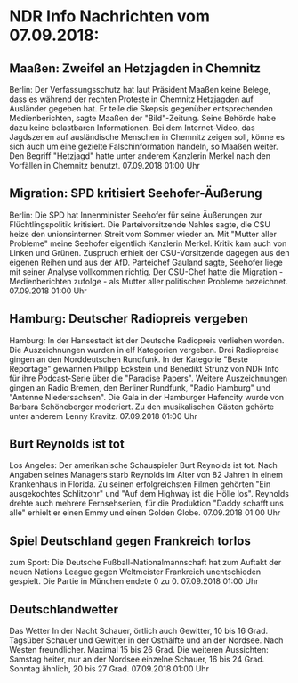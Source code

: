 # NDR Info Nachrichten vom 07.09.2018:


## Maaßen: Zweifel an Hetzjagden in Chemnitz
Berlin: Der Verfassungsschutz hat laut Präsident Maaßen keine Belege, dass es während der rechten Proteste in Chemnitz Hetzjagden auf Ausländer gegeben hat. Er teile die Skepsis gegenüber entsprechenden Medienberichten, sagte Maaßen der "Bild"-Zeitung. Seine Behörde habe dazu keine belastbaren Informationen. Bei dem Internet-Video, das Jagdszenen auf ausländische Menschen in Chemnitz zeigen soll, könne es sich auch um eine gezielte Falschinformation handeln, so Maaßen weiter. Den Begriff "Hetzjagd" hatte unter anderem Kanzlerin Merkel nach den Vorfällen in Chemnitz benutzt. 07.09.2018 01:00 Uhr 

## Migration: SPD kritisiert Seehofer-Äußerung
Berlin: Die SPD hat Innenminister Seehofer für seine Äußerungen zur Flüchtlingspolitik kritisiert. Die Parteivorsitzende Nahles sagte, die CSU heize den unionsinternen Streit vom Sommer wieder an. Mit "Mutter aller Probleme" meine Seehofer eigentlich Kanzlerin Merkel. Kritik kam auch von Linken und Grünen. Zuspruch erhielt der CSU-Vorsitzende dagegen aus den eigenen Reihen und aus der AfD. Parteichef Gauland sagte, Seehofer liege mit seiner Analyse vollkommen richtig. Der CSU-Chef hatte die Migration - Medienberichten zufolge - als Mutter aller politischen Probleme bezeichnet. 07.09.2018 01:00 Uhr 

## Hamburg: Deutscher Radiopreis vergeben
Hamburg: In der Hansestadt ist der Deutsche Radiopreis verliehen worden. Die Auszeichnungen wurden in elf Kategorien vergeben. Drei Radiopreise gingen an den Norddeutschen Rundfunk. In der Kategorie "Beste Reportage" gewannen Philipp Eckstein und Benedikt Strunz von NDR Info für ihre Podcast-Serie über die "Paradise Papers". Weitere Auszeichnungen gingen an Radio Bremen, den Berliner Rundfunk, "Radio Hamburg" und "Antenne Niedersachsen". Die Gala in der Hamburger Hafencity wurde von Barbara Schöneberger moderiert. Zu den musikalischen Gästen gehörte unter anderem Lenny Kravitz. 07.09.2018 01:00 Uhr 

## Burt Reynolds ist tot
Los Angeles: Der amerikanische Schauspieler Burt Reynolds ist tot. Nach Angaben seines Managers starb Reynolds im Alter von 82 Jahren in einem Krankenhaus in Florida. Zu seinen erfolgreichsten Filmen gehörten "Ein ausgekochtes Schlitzohr" und "Auf dem Highway ist die Hölle los". Reynolds drehte auch mehrere Fernsehserien, für die Produktion "Daddy schafft uns alle" erhielt er einen Emmy und einen Golden Globe. 07.09.2018 01:00 Uhr 

## Spiel Deutschland gegen Frankreich torlos
zum Sport: Die Deutsche Fußball-Nationalmannschaft hat zum Auftakt der neuen Nations League gegen Weltmeister Frankreich unentschieden gespielt. Die Partie in München endete 0 zu 0. 07.09.2018 01:00 Uhr 

## Deutschlandwetter
Das Wetter In der Nacht Schauer, örtlich auch Gewitter, 10 bis 16 Grad. Tagsüber Schauer und Gewitter in der Osthälfte und an der Nordsee. Nach Westen freundlicher. Maximal 15 bis 26 Grad. Die weiteren Aussichten:
Samstag heiter, nur an der Nordsee einzelne Schauer, 16 bis 24 Grad. Sonntag ähnlich, 20 bis 27 Grad. 07.09.2018 01:00 Uhr 
